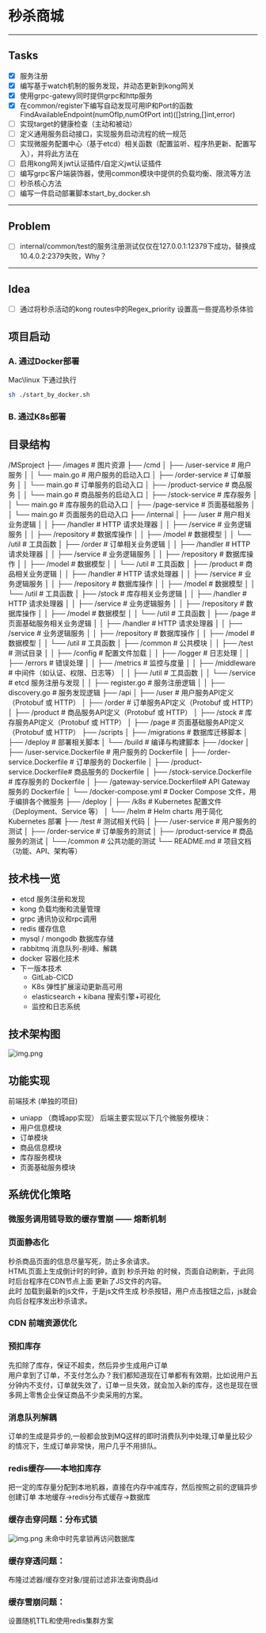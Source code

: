 # 秒杀商城
----
Tasks
----
-[x]  服务注册 </br>
-[x]  编写基于watch机制的服务发现，并动态更新到kong网关 </br>
-[x]  使用grpc-gatewy同时提供grpc和http服务 </br>
-[x]  在common/register下编写自动发现可用IP和Port的函数FindAvailableEndpoint(numOfIp,numOfPort int)([]string,[]int,error)
-[ ]  实现target的健康检查（主动和被动）
-[ ]  定义通用服务启动接口，实现服务启动流程的统一规范
-[ ]  实现微服务配置中心（基于etcd）相关函数（配置监听、程序热更新、配置写入），并将此方法在
-[ ]  启用kong网关jwt认证插件/自定义jwt认证插件
-[ ]  编写grpc客户端装饰器，使用common模块中提供的负载均衡、限流等方法
-[ ]  秒杀核心方法 
-[ ]  编写一件启动部署脚本start_by_docker.sh
----
Problem
----
-[ ] internal/common/test的服务注册测试仅仅在127.0.0.1:12379下成功，替换成10.4.0.2:2379失败，Why？ </br>
----
Idea
----
-[ ] 通过将秒杀活动的kong routes中的Regex_priority 设置高一些提高秒杀体验
## 项目启动
   ### A. 通过Docker部署
Mac\linux 下通过执行
```bash
sh ./start_by_docker.sh
```
   ### B. 通过K8s部署

## 目录结构
/MSproject
├── /images                        # 图片资源
├── /cmd
│   ├── /user-service              # 用户服务
│   │   └── main.go                # 用户服务的启动入口
│   ├── /order-service             # 订单服务
│   │   └── main.go                # 订单服务的启动入口
│   ├── /product-service           # 商品服务
│   │   └── main.go                # 商品服务的启动入口
│   ├── /stock-service             # 库存服务
│   │   └── main.go                # 库存服务的启动入口
│   ├── /page-service              # 页面基础服务
│   │   └── main.go                # 页面服务的启动入口
├── /internal
│   ├── /user                      # 用户相关业务逻辑
│   │   ├── /handler               # HTTP 请求处理器
│   │   ├── /service               # 业务逻辑服务
│   │   ├── /repository            # 数据库操作
│   │   ├── /model                 # 数据模型
│   │   └── /util                  # 工具函数
│   ├── /order                     # 订单相关业务逻辑
│   │   ├── /handler               # HTTP 请求处理器
│   │   ├── /service               # 业务逻辑服务
│   │   ├── /repository            # 数据库操作
│   │   ├── /model                 # 数据模型
│   │   └── /util                  # 工具函数
│   ├── /product                   # 商品相关业务逻辑
│   │   ├── /handler               # HTTP 请求处理器
│   │   ├── /service               # 业务逻辑服务
│   │   ├── /repository            # 数据库操作
│   │   ├── /model                 # 数据模型
│   │   └── /util                  # 工具函数
│   ├── /stock                     # 库存相关业务逻辑
│   │   ├── /handler               # HTTP 请求处理器
│   │   ├── /service               # 业务逻辑服务
│   │   ├── /repository            # 数据库操作
│   │   ├── /model                 # 数据模型
│   │   └── /util                  # 工具函数
│   ├── /page                      # 页面基础服务相关业务逻辑
│   │   ├── /handler               # HTTP 请求处理器
│   │   ├── /service               # 业务逻辑服务
│   │   ├── /repository            # 数据库操作
│   │   ├── /model                 # 数据模型
│   │   └── /util                  # 工具函数
│   ├── /common                    # 公共模块
│   │   ├── /test                  # 测试目录
│   │   ├── /config                # 配置文件加载
│   │   ├── /logger                # 日志处理
│   │   ├── /errors                # 错误处理
│   │   ├── /metrics               # 监控与度量
│   │   ├── /middleware            # 中间件（如认证、权限、日志等）
│   │   ├── /util                  # 工具函数
│   │   └── /service               # etcd 服务注册与发现
│   │       ├── register.go        # 服务注册逻辑
│   │       ├── discovery.go       # 服务发现逻辑
├── /api
│   ├── /user                      # 用户服务API定义（Protobuf 或 HTTP）
│   ├── /order                     # 订单服务API定义（Protobuf 或 HTTP）
│   ├── /product                   # 商品服务API定义（Protobuf 或 HTTP）
│   ├── /stock                     # 库存服务API定义（Protobuf 或 HTTP）
│   ├── /page                      # 页面基础服务API定义（Protobuf 或 HTTP）
├── /scripts
│   ├── /migrations                # 数据库迁移脚本
│   ├── /deploy                    # 部署相关脚本
│   └── /build                     # 编译与构建脚本
├── /docker
│   ├── /user-service.Dockerfile   # 用户服务的 Dockerfile
│   ├── /order-service.Dockerfile  # 订单服务的 Dockerfile
│   ├── /product-service.Dockerfile# 商品服务的 Dockerfile
│   ├── /stock-service.Dockerfile  # 库存服务的 Dockerfile
│   ├── /gateway-service.Dockerfile# API Gateway 服务的 Dockerfile
│   └── /docker-compose.yml        # Docker Compose 文件，用于编排各个微服务
├── /deploy
│   ├── /k8s                       # Kubernetes 配置文件（Deployment、Service 等）
│   └── /helm                      # Helm charts 用于简化 Kubernetes 部署 
├── /test                           # 测试相关代码
│   ├── /user-service              # 用户服务的测试
│   ├── /order-service             # 订单服务的测试
│   ├── /product-service           # 商品服务的测试
│   └── /common                    # 公共功能的测试
└── README.md                      # 项目文档（功能、API、架构等）


## 技术栈一览
 - etcd 服务注册和发现
 - kong 负载均衡和流量管理
 - grpc 通讯协议和rpc调用
 - redis 缓存信息
 - mysql / mongodb 数据库存储
 - rabbitmq 消息队列-削峰、解耦
 - docker 容器化技术
 - 下一版本技术
   - GitLab-CICD
   - K8s 弹性扩展滚动更新高可用
   - elasticsearch + kibana 搜索引擎+可视化
   - 监控和日志系统
## 技术架构图
![img.png](images/img.png)

## 功能实现
前端技术 (单独的项目)
  - uniapp （商城app实现）
后端主要实现以下几个微服务模块：
  - 用户信息模块
  - 订单模块
  - 商品信息模块
  - 库存服务模块
  - 页面基础服务模块

## 系统优化策略
### 微服务调用链导致的缓存雪崩 —— 熔断机制


### 页面静态化
秒杀商品页面的信息尽量写死，防止多余请求。\
HTML页面上生成倒计时的时钟，直到 秒杀开始 的时候，页面自动刷新，于此同时后台程序在CDN节点上面 更新了JS文件的内容。\
此时 加载到最新的js文件，于是js文件生成 秒杀按钮，用户点击按钮之后，js就会向后台程序发出秒杀请求。
### CDN 前端资源优化

### 预扣库存
先扣除了库存，保证不超卖，然后异步生成用户订单 \
用户拿到了订单，不支付怎么办？我们都知道现在订单都有有效期，比如说用户五分钟内不支付，订单就失效了，订单一旦失效，就会加入新的库存，这也是现在很多网上零售企业保证商品不少卖采用的方案。
### 消息队列解耦
订单的生成是异步的,一般都会放到MQ这样的即时消费队列中处理,订单量比较少的情况下，生成订单非常快，用户几乎不用排队。

### redis缓存——本地扣库存
把一定的库存量分配到本地机器，直接在内存中减库存，然后按照之前的逻辑异步创建订单
本地缓存->redis分布式缓存->数据库

### 缓存击穿问题：分布式锁
![img.png](images/huancunjichuan.png)
未命中时先拿锁再访问数据库
### 缓存穿透问题：
布隆过滤器/缓存空对象/提前过滤非法查询商品id 
### 缓存雪崩问题：
设置随机TTL和使用redis集群方案